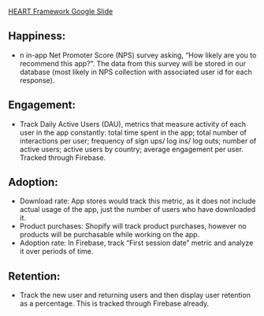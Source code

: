 [HEART Framework Google Slide](https://docs.google.com/presentation/d/1faLNjihW0OLhgibvnLp9ItB1z5xxHWgyMiqLhe1785w/edit?usp=sharing)

## Happiness:
* n in-app Net Promoter Score (NPS) survey asking, “How likely are you to recommend this app?”. The data from this survey will be stored in our database (most likely in NPS collection with associated user id for each response).

## Engagement:
* Track Daily Active Users (DAU), metrics that measure activity of each user in the app constantly: total time spent in the app; total number of interactions per user; frequency of sign ups/ log ins/ log outs; number of active users; active users by country; average engagement per user.
Tracked through Firebase.  

## Adoption:
* Download rate: App stores would track this metric, as it does not include actual usage of the app, just the number of users who have downloaded it.
* Product purchases: Shopify will track product purchases, however no products will be purchasable while working on the app.
* Adoption rate: In Firebase, track “First session date” metric and analyze it over periods of time.

## Retention:
* Track the new user and returning users and then display user retention as a percentage. This is tracked through Firebase already.
